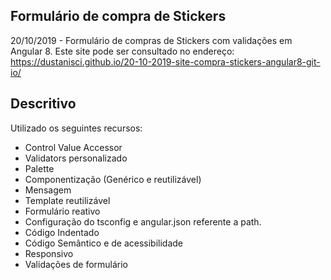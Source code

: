 ## Formulário de compra de Stickers 
20/10/2019 - Formulário de compras de Stickers com validações em Angular 8.
Este site pode ser consultado no endereço: https://dustanisci.github.io/20-10-2019-site-compra-stickers-angular8-git-io/

## Descritivo

Utilizado os seguintes recursos:
- Control Value Accessor
- Validators personalizado
- Palette
- Componentização (Genérico e reutilizável)
- Mensagem
- Template reutilizável
- Formulário reativo
- Configuração do tsconfig e angular.json referente a path.
- Código Indentado
- Código Semântico e de acessibilidade
- Responsivo
- Validações de formulário
